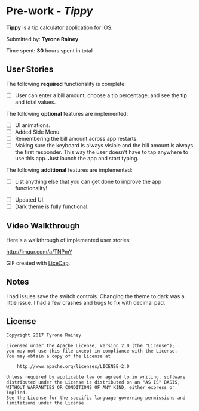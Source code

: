 # Pre-work - *Tippy*

**Tippy** is a tip calculator application for iOS.

Submitted by: **Tyrone Rainey**

Time spent: **30** hours spent in total

## User Stories

The following **required** functionality is complete:

* [ ] User can enter a bill amount, choose a tip percentage, and see the tip and total values.

The following **optional** features are implemented:
* [ ] UI animations.
* [ ] Added Side Menu.
* [ ] Remembering the bill amount across app restarts. 
* [ ] Making sure the keyboard is always visible and the bill amount is always the first responder. This way the user doesn't have to tap anywhere to use this app. Just launch the app and start typing.

The following **additional** features are implemented:

- [ ] List anything else that you can get done to improve the app functionality!
* [ ] Updated UI.
* [ ] Dark theme is fully functional.

## Video Walkthrough 

Here's a walkthrough of implemented user stories:

http://imgur.com/a/TNPmY

GIF created with [LiceCap](http://www.cockos.com/licecap/).

## Notes

I had issues save the switch controls.  Changing the theme to dark was a little issue.  I had a few crashes and bugs to fix with decimal pad.

## License

    Copyright 2017 Tyrone Rainey

    Licensed under the Apache License, Version 2.0 (the "License");
    you may not use this file except in compliance with the License.
    You may obtain a copy of the License at

        http://www.apache.org/licenses/LICENSE-2.0

    Unless required by applicable law or agreed to in writing, software
    distributed under the License is distributed on an "AS IS" BASIS,
    WITHOUT WARRANTIES OR CONDITIONS OF ANY KIND, either express or implied.
    See the License for the specific language governing permissions and
    limitations under the License.
